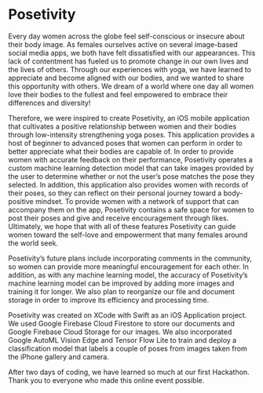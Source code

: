 # Posetivity

Every day women across the globe feel self-conscious or insecure about their body image. As females ourselves active on several image-based social media apps, we both have felt dissatisfied with our appearances. This lack of contentment has fueled us to promote change in our own lives and the lives of others. Through our experiences with yoga, we have learned to appreciate and become aligned with our bodies, and we wanted to share this opportunity with others. We dream of a world where one day all women love their bodies to the fullest and feel empowered to embrace their differences and diversity!

Therefore, we were inspired to create Posetivity, an iOS mobile application that cultivates a positive relationship between women and their bodies through low-intensity strengthening yoga poses. This application provides a host of beginner to advanced poses that women can perform in order to better appreciate what their bodies are capable of. In order to provide women with accurate feedback on their performance, Posetivity operates a custom machine learning detection model that can take images provided by the user to determine whether or not the user’s pose matches the pose they selected. In addition, this application also provides women with records of their poses, so they can reflect on their personal journey toward a body-positive mindset. To provide women with a network of support that can accompany them on the app, Posetivity contains a safe space for women to post their poses and give and receive encouragement through likes. Ultimately, we hope that with all of these features Posetivity can guide women toward the self-love and empowerment that many females around the world seek. 

Posetivity’s future plans include incorporating comments in the community, so women can provide more meaningful encouragement for each other. In addition, as with any machine learning model, the accuracy of Posetivity’s machine learning model can be improved by adding more images and training it for longer. We also plan to reorganize our file and document storage in order to improve its efficiency and processing time. 

Posetivity was created on XCode with Swift as an iOS Application project. We used Google Firebase Cloud Firestore to store our documents and Google Firebase Cloud Storage for our images. We also incorporated Google AutoML Vision Edge and Tensor Flow Lite to train and deploy a classification model that labels a couple of poses from images taken from the iPhone gallery and camera. 

After two days of coding, we have learned so much at our first Hackathon. Thank you to everyone who made this online event possible.
